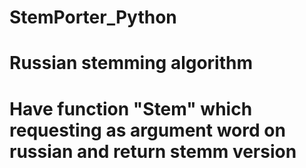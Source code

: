 # StemPorter_Python
# Russian stemming algorithm
# Have function "Stem" which requesting as argument word on russian and return stemm version
